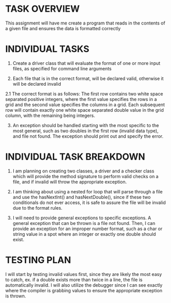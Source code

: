 # TASK OVERVIEW
This assignment will have me create a program that reads in the contents of a given file and ensures the data is formatted correctly

# INDIVIDUAL TASKS
1. Create a driver class that will evaluate the format of one or more input files, 
as specified for command line arguments

2. Each file that is in the correct format, will be declared valid, 
otherwise it will be declared invalid

2.1 The correct format is as follows:
The first row contains two white space separated positive integers,
where the first value specifies the rows in a grid and the second value
specifies the columns in a grid.
Each subsequent row will contain exactly one white space separated
double value in the grid column, with the remaining being integers.

3. An exception should be handled starting with the most specific
to the most general, such as two doubles in the first row (invalid
data type), and file not found. The exception should print out
and specify the error.

# INDIVIDUAL TASK BREAKDOWN
1. I am planning on creating two classes, a driver and a checker class
which will provide the method signature to perform valid checks
on a file, and if invalid will throw the appropriate exception.

2. I am thinking about using a nested for loop that will parse through
a file and use the hasNextInt() and hasNextDouble(), since if these
two conditionals do not ever access, it is safe to assure the file will
be invalid due to the format rules.

3. I will need to provide general exceptions to specific exceptions. A general
exception that can be thrown is a file not found. Then, I can provide an exception
for an improper number format, such as a char or string value in a spot where an integer
or exactly one double should exist.

# TESTING PLAN
I will start by testing invalid values first, since they are likely the most easy to catch, ex. if a double exists more than twice in a line, the file is automatically invalid.
I will also utilize the debugger since I can see exactly where the compiler is grabbing values to ensure the appropriate exception is thrown.
